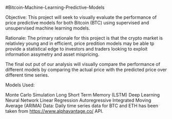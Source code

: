 #Bitcoin-Machine-Learning-Predictive-Models

Objective: This project will seek to visually evaluate the performance of price predictive models for both Bitcoin (BTC) using supervised and unsupervised machine learning models.

Rationale: The primary rationale for this project is that the crypto market is relativley young and in efficient, price predition models may be able tp provide a statistical edge to investors and traders looking to exploit information assymetry and asset mispricing.

The final out put of our analysis will visually compare the performance of different models by comparing the actual price with the predicted price over different time series.

Models Used:

Monte Carlo Simulation
Long Short Term Memory (LSTM) Deep Learning Neural Network
Linear Regression
Autoregressive Integrated Moving Average (ARIMA)
Data: Daily time series data for BTC and ETH has been taken from https://www.alphavantage.co/ API.
